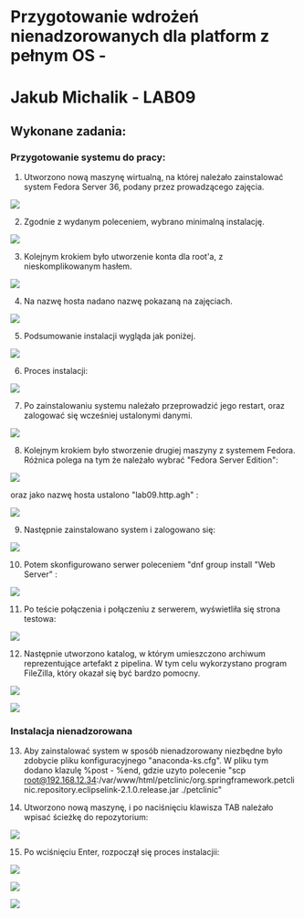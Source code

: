 # Przygotowanie wdrożeń nienadzorowanych dla platform z pełnym OS - 
# Jakub Michalik - LAB09

## Wykonane zadania:

### Przygotowanie systemu do pracy:
1. Utworzono nową maszynę wirtualną, na której należało zainstalować system Fedora Server 36, podany
przez prowadzącego zajęcia.

![](./screeny/install1.PNG)

2. Zgodnie z wydanym poleceniem, wybrano minimalną instalację.

![](./screeny/install1_1.PNG)

3. Kolejnym krokiem było utworzenie konta dla root'a, z nieskomplikowanym hasłem.

![](./screeny/install2.PNG)

4. Na nazwę hosta nadano nazwę pokazaną na zajęciach.

![](./screeny/install5.PNG)

5. Podsumowanie instalacji wygląda jak poniżej.

![](./screeny/install3.PNG)

6. Proces instalacji:

![](./screeny/install4.PNG)

7. Po zainstalowaniu systemu należało przeprowadzić jego restart, oraz zalogować się wcześniej 
ustalonymi danymi.

![](./screeny/fedora1.PNG)

8. Kolejnym krokiem było stworzenie drugiej maszyny z systemem Fedora. Różnica polega na tym że należało
wybrać "Fedora Server Edition":

![](./screeny/install_v2_1.PNG)

oraz jako nazwę hosta ustalono "lab09.http.agh" :

![](./screeny/install_v2.PNG)

9. Następnie zainstalowano system i zalogowano się:

![](./screeny/fedora2.PNG)

10. Potem skonfigurowano serwer poleceniem "dnf group install "Web Server" :

![](./screeny/fedora_dnf.PNG)

11. Po teście połączenia i połączeniu z serwerem, wyświetliła się strona testowa:

![](./screeny/testpage.PNG)

12. Następnie utworzono katalog, w którym umieszczono archiwum reprezentujące artefakt z pipelina. W tym celu 
wykorzystano program FileZilla, który okazał się być bardzo pomocny.

![](./screeny/petclinic1.PNG)

![](./screeny/petclinic2.PNG)

### Instalacja nienadzorowana

13. Aby zainstalować system w sposób nienadzorowany niezbędne było zdobycie pliku konfiguracyjnego 
"anaconda-ks.cfg". W pliku tym dodano klazulę %post - %end, gdzie uzyto polecenie
"scp root@192.168.12.34:/var/www/html/petclinic/org.springframework.petclinic.repository.eclipselink-2.1.0.release.jar ./petclinic"

14. Utworzono nową maszynę, i po naciśnięciu klawisza TAB należało wpisać ścieżkę do repozytorium:

![](./screeny/nienad1.PNG)

15. Po wciśnięciu Enter, rozpoczął się proces instalacjii:

![](./screeny/nienad2.PNG)

![](./screeny/nienad3.PNG)

![](./screeny/last.PNG)





